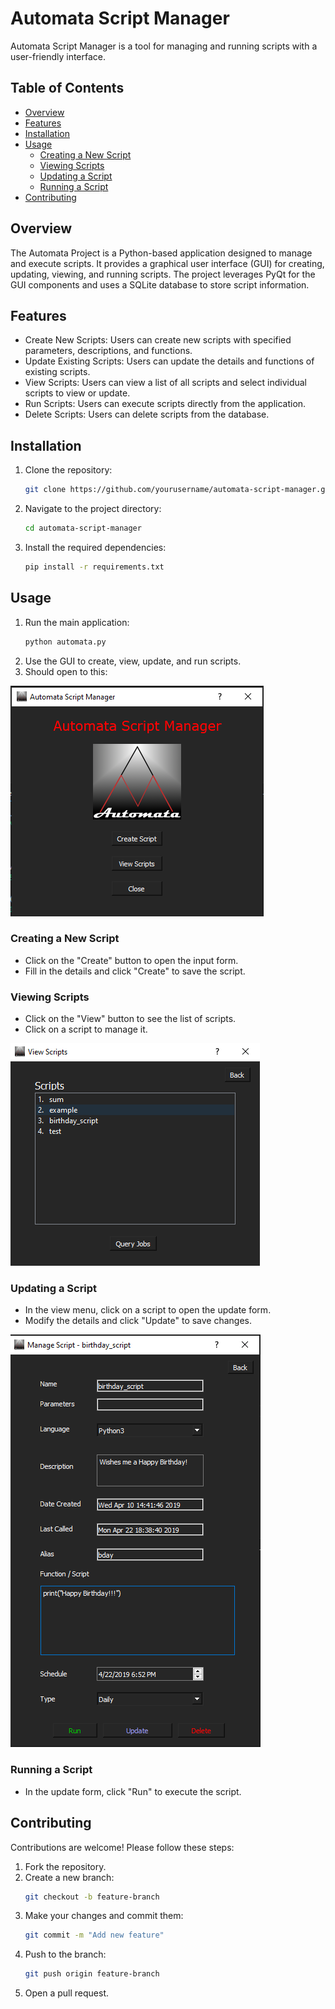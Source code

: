 # Automata Script Manager

Automata Script Manager is a tool for managing and running scripts with a user-friendly interface.

## Table of Contents
- [Overview](#overview)
- [Features](#features)
- [Installation](#installation)
- [Usage](#usage)
  - [Creating a New Script](#creating-a-new-script)
  - [Viewing Scripts](#viewing-scripts)
  - [Updating a Script](#updating-a-script)
  - [Running a Script](#running-a-script)
- [Contributing](#contributing)

## Overview
The Automata Project is a Python-based application designed to manage and execute scripts. It provides a graphical user interface (GUI) for creating, updating, viewing, and running scripts. The project leverages PyQt for the GUI components and uses a SQLite database to store script information.

## Features
- Create New Scripts: Users can create new scripts with specified parameters, descriptions, and functions.
- Update Existing Scripts: Users can update the details and functions of existing scripts.
- View Scripts: Users can view a list of all scripts and select individual scripts to view or update.
- Run Scripts: Users can execute scripts directly from the application.
- Delete Scripts: Users can delete scripts from the database.

## Installation

1. Clone the repository:
    ```bash
    git clone https://github.com/yourusername/automata-script-manager.git
    ```
2. Navigate to the project directory:
    ```bash
    cd automata-script-manager
    ```
3. Install the required dependencies:
    ```bash
    pip install -r requirements.txt
    ```

## Usage

1. Run the main application:
    ```bash
    python automata.py
    ```
2. Use the GUI to create, view, update, and run scripts.
3. Should open to this:

![alt text](./sources/image.png)

### Creating a New Script

- Click on the "Create" button to open the input form.
- Fill in the details and click "Create" to save the script.

### Viewing Scripts

- Click on the "View" button to see the list of scripts.
- Click on a script to manage it.

![alt text](./sources/image-1.png)

### Updating a Script

- In the view menu, click on a script to open the update form.
- Modify the details and click "Update" to save changes.

![alt text](./sources/image-2.png)

### Running a Script

- In the update form, click "Run" to execute the script.

## Contributing

Contributions are welcome! Please follow these steps:

1. Fork the repository.
2. Create a new branch:
    ```bash
    git checkout -b feature-branch
    ```
3. Make your changes and commit them:
    ```bash
    git commit -m "Add new feature"
    ```
4. Push to the branch:
    ```bash
    git push origin feature-branch
    ```
5. Open a pull request.